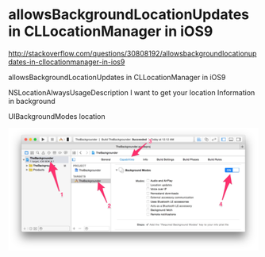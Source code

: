 # allowsBackgroundLocationUpdates in CLLocationManager in iOS9

http://stackoverflow.com/questions/30808192/allowsbackgroundlocationupdates-in-cllocationmanager-in-ios9

allowsBackgroundLocationUpdates in CLLocationManager in iOS9


<key>NSLocationAlwaysUsageDescription</key>
<string>I want to get your location Information in background</string>

<key>UIBackgroundModes</key>
<array>
    <string>location</string>
</array>

<img src="background_modes.jpg">